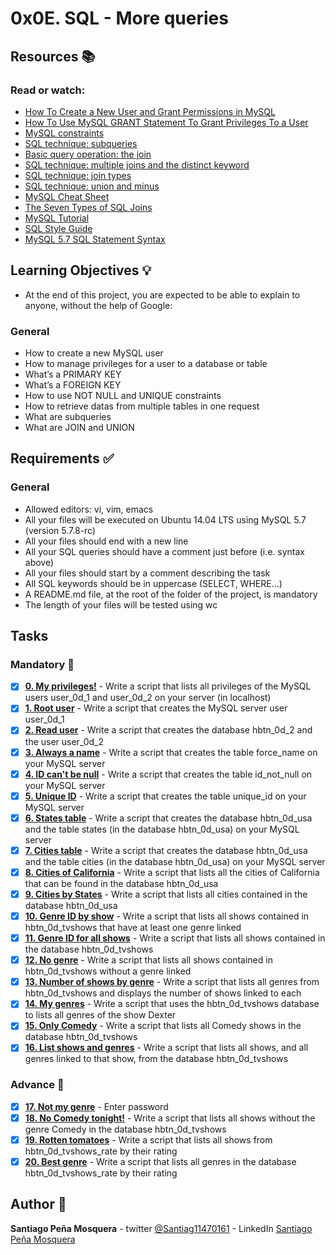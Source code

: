 # 0x0E. SQL - More queries
## Resources :books:
### Read or watch:

* [How To Create a New User and Grant Permissions in MySQL]()
* [How To Use MySQL GRANT Statement To Grant Privileges To a User]()
* [MySQL constraints]()
* [SQL technique: subqueries]()
* [Basic query operation: the join]()
* [SQL technique: multiple joins and the distinct keyword]()
* [SQL technique: join types]()
* [SQL technique: union and minus]()
* [MySQL Cheat Sheet]()
* [The Seven Types of SQL Joins]()
* [MySQL Tutorial]()
* [SQL Style Guide]()
* [MySQL 5.7 SQL Statement Syntax]()
## Learning Objectives :bulb:
* At the end of this project, you are expected to be able to explain to anyone, without the help of Google:

### General
* How to create a new MySQL user
* How to manage privileges for a user to a database or table
* What’s a PRIMARY KEY
* What’s a FOREIGN KEY
* How to use NOT NULL and UNIQUE constraints
* How to retrieve datas from multiple tables in one request
* What are subqueries
* What are JOIN and UNION
## Requirements :white_check_mark:
### General
* Allowed editors: vi, vim, emacs
* All your files will be executed on Ubuntu 14.04 LTS using MySQL 5.7 (version 5.7.8-rc)
* All your files should end with a new line
* All your SQL queries should have a comment just before (i.e. syntax above)
* All your files should start by a comment describing the task
* All SQL keywords should be in uppercase (SELECT, WHERE…)
* A README.md file, at the root of the folder of the project, is mandatory
* The length of your files will be tested using wc

## Tasks
### Mandatory :page_with_curl:
- [x] **[0. My privileges!](./0-privileges.sql)** - Write a script that lists all privileges of the MySQL users user_0d_1 and user_0d_2 on your server (in localhost)
- [x] **[1. Root user](./1-create_user.sql)** - Write a script that creates the MySQL server user user_0d_1
- [x] **[2. Read user](./2-create_read_user.sql)** - Write a script that creates the database hbtn_0d_2 and the user user_0d_2
- [x] **[3. Always a name](./3-force_name.sql)** - Write a script that creates the table force_name on your MySQL server
- [x] **[4. ID can't be null](./4-never_empty.sql)** - Write a script that creates the table id_not_null on your MySQL server
- [x] **[5. Unique ID](./5-unique_id.sql)** - Write a script that creates the table unique_id on your MySQL server
- [x] **[6. States table](./6-states.sql)** - Write a script that creates the database hbtn_0d_usa and the table states (in the database hbtn_0d_usa) on your MySQL server
- [x] **[7. Cities table](./7-cities.sql)** - Write a script that creates the database hbtn_0d_usa and the table cities (in the database hbtn_0d_usa) on your MySQL server
- [x] **[8. Cities of California](./8-cities_of_california_subquery.sql)** - Write a script that lists all the cities of California that can be found in the database hbtn_0d_usa
- [x] **[9. Cities by States](./9-cities_by_state_join.sql)** - Write a script that lists all cities contained in the database hbtn_0d_usa
- [x] **[10. Genre ID by show](./10-genre_id_by_show.sql)** - Write a script that lists all shows contained in hbtn_0d_tvshows that have at least one genre linked
- [x] **[11. Genre ID for all shows](./11-genre_id_all_shows.sql)** - Write a script that lists all shows contained in the database hbtn_0d_tvshows
- [x] **[12. No genre](./12-no_genre.sql)** - Write a script that lists all shows contained in hbtn_0d_tvshows without a genre linked
- [x] **[13. Number of shows by genre](./13-count_shows_by_genre.sql)** - Write a script that lists all genres from hbtn_0d_tvshows and displays the number of shows linked to each
- [x] **[14. My genres](./14-my_genres.sql)** - Write a script that uses the hbtn_0d_tvshows database to lists all genres of the show Dexter
- [x] **[15. Only Comedy](./15-comedy_only.sql)** - Write a script that lists all Comedy shows in the database hbtn_0d_tvshows
- [x] **[16. List shows and genres](./16-shows_by_genre.sql)** - Write a script that lists all shows, and all genres linked to that show, from the database hbtn_0d_tvshows
### Advance :muscle:
- [x] **[17. Not my genre](./100-not_my_genres.sql)** - Enter password
- [x] **[18. No Comedy tonight!](./101-not_a_comedy.sql)** - Write a script that lists all shows without the genre Comedy in the database hbtn_0d_tvshows
- [x] **[19. Rotten tomatoes](./102-rating_shows.sql)** - Write a script that lists all shows from hbtn_0d_tvshows_rate by their rating
- [x] **[20. Best genre](./103-rating_genres.sql)** - Write a script that lists all genres in the database hbtn_0d_tvshows_rate by their rating
## Author :pencil:
**Santiago Peña Mosquera** - twitter [@Santiag11470161](https://twitter.com/Santiag11470161) - LinkedIn [Santiago Peña Mosquera](https://www.linkedin.com/in/santiago-pe%C3%B1a-mosquera-abaa20196/)
